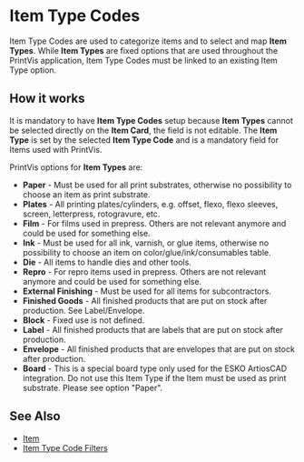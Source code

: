 # Item Type Codes

Item Type Codes are used to categorize items and to select and map **Item Types**. While **Item Types** are fixed options that are used throughout the PrintVis application, Item Type Codes must be linked to an existing Item Type option.

## How it works

It is mandatory to have **Item Type Codes** setup because **Item Types** cannot be selected directly on the **Item Card**, the field is not editable. The **Item Type** is set by the selected **Item Type Code** and is a mandatory field for Items used with PrintVis.

PrintVis options for **Item Types** are:

- **Paper** - Must be used for all print substrates, otherwise no possibility to choose an item as print substrate.
- **Plates** - All printing plates/cylinders, e.g. offset, flexo, flexo sleeves, screen, letterpress, rotogravure, etc.
- **Film** - For films used in prepress. Others are not relevant anymore and could be used for something else.
- **Ink** - Must be used for all ink, varnish, or glue items, otherwise no possibility to choose an item on color/glue/ink/consumables table.
- **Die** - All items to handle dies and other tools.
- **Repro** - For repro items used in prepress. Others are not relevant anymore and could be used for something else.
- **External Finishing** - Must be used for all items for subcontractors.
- **Finished Goods** - All finished products that are put on stock after production. See Label/Envelope.
- **Block** - Fixed use is not defined.
- **Label** - All finished products that are labels that are put on stock after production.
- **Envelope** - All finished products that are envelopes that are put on stock after production.
- **Board** - This is a special board type only used for the ESKO ArtiosCAD integration. Do not use this Item Type if the Item must be used as print substrate. Please see option "Paper".

## See Also

- <a href="../item/" target="_self">Item</a>
- <a href="../pvsitemtypefilter/" target="_self">Item Type Code Filters</a>